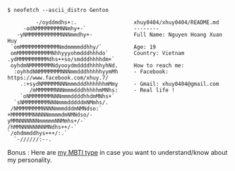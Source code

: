 ```
$ neofetch --ascii_distro Gentoo

         -/oyddmdhs+:.                  xhuy0404/xhuy0404/README.md
     -odNMMMMMMMMNNmhy+-`               --------
   -yNMMMMMMMMMMMNNNmmdhy+-             Full Name: Nguyen Hoang Xuan Huy
 `omMMMMMMMMMMMMNmdmmmmddhhy/`          Age: 19
 omMMMMMMMMMMMNhhyyyohmdddhhhdo`        Country: Vietnam
.ydMMMMMMMMMMdhs++so/smdddhhhhdm+`      
 oyhdmNMMMMMMMNdyooydmddddhhhhyhNd.     How to reach me: 
  :oyhhdNNMMMMMMMNNNmmdddhhhhhyymMh     - Facebook: https://www.facebook.com/xhuy.7/
    .:+sydNMMMMMNNNmmmdddhhhhhhmMmy     - Gmail: xhuy0404@gmail.com
       /mMMMMMMNNNmmmdddhhhhhmMNhs:     - Real life !
    `oNMMMMMMMNNNmmmddddhhdmMNhs+`
  `sNMMMMMMMMNNNmmmdddddmNMmhs/.
 /NMMMMMMMMNNNNmmmdddmNMNdso:`
+MMMMMMMNNNNNmmmmdmNMNdso/-
yMMNNNNNNNmmmmmNNMmhs+/-`
/hMMNNNNNNNNMNdhs++/-`
`/ohdmmddhys+++/:.`
  `-//////:--.

```
Bonus : Here are [my MBTI type](https://www.16personalities.com/infj-personality) in case you want to understand/know about my personality.  

<!--
**Xhuy0404/Xhuy0404** is a ✨ _special_ ✨ repository because its `README.md` (this file) appears on your GitHub profile.

Here are some ideas to get you started:

- 🔭 I’m currently working on ...
- 🌱 I’m currently learning ...
- 👯 I’m looking to collaborate on ...
- 🤔 I’m looking for help with ...
- 💬 Ask me about ...
- 📫 How to reach me: ...
- 😄 Pronouns: ...
- ⚡ Fun fact: ...
-->
